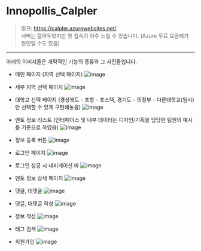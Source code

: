 # Innopollis_Calpler

> 링크: https://calpler.azurewebsites.net/   
> 서버는 열어두었지만 첫 접속이 아주 느릴 수 있습니다. (Azure 무료 요금제가 원인일 수도 있음)
--------------------------------------------------------------------------------------------
아래의 이미지들은 개략적인 기능의 종류와 그 사진들입니다.

+ 메인 페이지 (지역 선택 페이지)
![image](https://user-images.githubusercontent.com/102219400/234643440-aa6b3f2e-8329-481b-bc30-f6aa6ade2103.png)

+ 세부 지역 선택 페이지
![image](https://user-images.githubusercontent.com/102219400/234644453-57419f5b-bffb-4072-b59a-3e2afc038e1d.png)

+ 대학교 선택 페이지 (경상북도 - 포항 - 포스텍, 경기도 - 의정부 - 다른대학교(임시) 만 선택할 수 있게 구현해놓음)
![image](https://user-images.githubusercontent.com/102219400/234644630-ca326f39-5f1c-46cb-8a56-d1143e449456.png)

+ 멘토 정보 리스트 (인터페이스 및 내부 데이터는 디자인/기획을 담당한 팀원의 예시를 기준으로 하였음)
![image](https://user-images.githubusercontent.com/102219400/234651036-e3bc73ff-342c-4750-ad88-d9391776ad50.png)

+ 정보 등록 버튼
![image](https://user-images.githubusercontent.com/102219400/234651110-d429f99c-9972-4c3b-a142-2a7968a5490b.png)

+ 로그인 페이지
![image](https://user-images.githubusercontent.com/102219400/234646769-33db76bd-971e-409c-aa55-29d2517d4ee9.png)

+ 로그인 성공 시 내비게이션 바
![image](https://user-images.githubusercontent.com/102219400/234647003-92bf8f33-2d10-4b6c-96b1-05b3a6a33b71.png)

+ 멘토 정보 상세 페이지
![image](https://user-images.githubusercontent.com/102219400/234647173-09809bbd-ecfc-4623-8eee-becb685588f5.png)

+ 댓글, 대댓글
![image](https://user-images.githubusercontent.com/102219400/234649482-9199bee1-93af-47a9-8225-332a4e2b87ad.png)

+ 댓글, 대댓글 작성
![image](https://user-images.githubusercontent.com/102219400/234649737-bbcccede-a658-4d18-8726-ed70c1b72338.png)

+ 정보 작성
![image](https://user-images.githubusercontent.com/102219400/234650137-6caa643d-9109-48f1-9d6c-ef82f9b452c7.png)

+ 태그 검색
![image](https://user-images.githubusercontent.com/102219400/234650409-7c7c3fbc-8876-48f8-bd1b-7bb7beb0c785.png)

+ 회원가입
![image](https://user-images.githubusercontent.com/102219400/234650555-49b58ff2-fbd6-45a8-9372-36b2e5789435.png)
